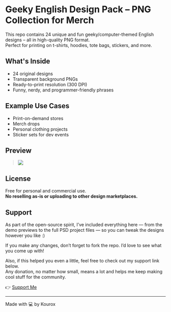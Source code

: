 
# Geeky English Design Pack – PNG Collection for Merch

This repo contains 24 unique and fun geeky/computer-themed English designs – all in high-quality PNG format.  
Perfect for printing on t-shirts, hoodies, tote bags, stickers, and more.

## What's Inside
- 24 original designs  
- Transparent background PNGs  
- Ready-to-print resolution (300 DPI)  
- Funny, nerdy, and programmer-friendly phrases

## Example Use Cases
- Print-on-demand stores  
- Merch drops  
- Personal clothing projects  
- Sticker sets for dev events

## Preview
> ![](https://kourox.ir/wp-content/uploads/2025/07/Geek_Clothes_Kourox.jpg)

## License
Free for personal and commercial use.  
**No reselling as-is or uploading to other design marketplaces.**

## Support
As part of the open-source spirit, I’ve included everything here — from the demo previews to the full PSD project files — so you can tweak the designs however you like :)

If you make any changes, don’t forget to fork the repo. I’d love to see what you come up with!

Also, if this helped you even a little, feel free to check out my support link below.  
Any donation, no matter how small, means a lot and helps me keep making cool stuff for the community.

👉 [Support Me](https://kourox.ir/support)

---

Made with 💻 by Kourox
